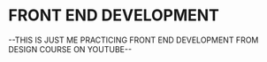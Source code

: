 # FRONT END DEVELOPMENT

--THIS IS JUST ME PRACTICING FRONT END DEVELOPMENT FROM DESIGN COURSE ON YOUTUBE--


